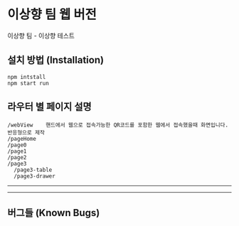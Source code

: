 # 이상향 팀 웹 버전
이상향 팀 - 이상향 테스트

## 설치 방법 (Installation)
    npm intstall
    npm start run
## 라우터 별 페이지 설명 
    /webView    핸드에서 웹으로 접속가능한 QR코드를 포함한 웹에서 접속했을때 화면입니다. 반응형으로 제작
    /pageHome
    /page0
    /page1
    /page2
    /page3
      /page3-table
      /page3-drawer
      
---
---

## 버그들 (Known Bugs)
